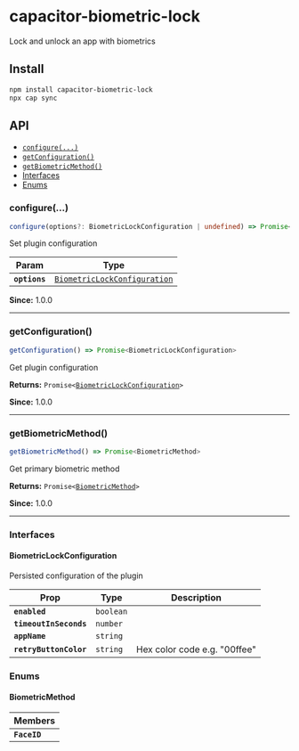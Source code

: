 # capacitor-biometric-lock

Lock and unlock an app with biometrics

## Install

```bash
npm install capacitor-biometric-lock
npx cap sync
```

## API

<docgen-index>

* [`configure(...)`](#configure)
* [`getConfiguration()`](#getconfiguration)
* [`getBiometricMethod()`](#getbiometricmethod)
* [Interfaces](#interfaces)
* [Enums](#enums)

</docgen-index>

<docgen-api>
<!--Update the source file JSDoc comments and rerun docgen to update the docs below-->

### configure(...)

```typescript
configure(options?: BiometricLockConfiguration | undefined) => Promise<void>
```

Set plugin configuration

| Param         | Type                                                                              |
| ------------- | --------------------------------------------------------------------------------- |
| **`options`** | <code><a href="#biometriclockconfiguration">BiometricLockConfiguration</a></code> |

**Since:** 1.0.0

--------------------


### getConfiguration()

```typescript
getConfiguration() => Promise<BiometricLockConfiguration>
```

Get plugin configuration

**Returns:** <code>Promise&lt;<a href="#biometriclockconfiguration">BiometricLockConfiguration</a>&gt;</code>

**Since:** 1.0.0

--------------------


### getBiometricMethod()

```typescript
getBiometricMethod() => Promise<BiometricMethod>
```

Get primary biometric method

**Returns:** <code>Promise&lt;<a href="#biometricmethod">BiometricMethod</a>&gt;</code>

**Since:** 1.0.0

--------------------


### Interfaces


#### BiometricLockConfiguration

Persisted configuration of the plugin

| Prop                   | Type                 | Description                  |
| ---------------------- | -------------------- | ---------------------------- |
| **`enabled`**          | <code>boolean</code> |                              |
| **`timeoutInSeconds`** | <code>number</code>  |                              |
| **`appName`**          | <code>string</code>  |                              |
| **`retryButtonColor`** | <code>string</code>  | Hex color code e.g. "00ffee" |


### Enums


#### BiometricMethod

| Members      |
| ------------ |
| **`FaceID`** |

</docgen-api>
